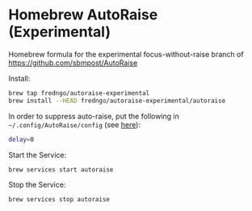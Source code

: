 # Homebrew AutoRaise (Experimental)

Homebrew formula for the experimental focus-without-raise branch of https://github.com/sbmpost/AutoRaise

Install:

```zsh
brew tap fredngo/autoraise-experimental
brew install --HEAD fredngo/autoraise-experimental/autoraise
```

In order to suppress auto-raise, put the following in `~/.config/AutoRaise/config` (see [here](https://github.com/sbmpost/AutoRaise/issues/47#issuecomment-1115107566)):

```zsh
delay=0
```

Start the Service:

```zsh
brew services start autoraise
```

Stop the Service:

```zsh
brew services stop autoraise
```
